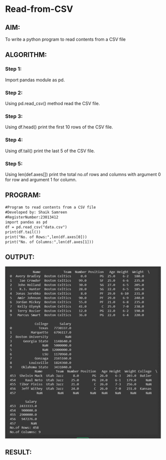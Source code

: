 # Read-from-CSV

## AIM:
To write a python program to read contents from a CSV file
## ALGORITHM:
### Step 1:
Import pandas module as pd.
### Step 2:
Using pd.read_csv() method read the CSV file.
### Step 3:
Using df.head() print the first 10 rows of the CSV file.
### Step 4:
Using df.tail() print the last 5 of the CSV file.
### Step 5:
Using len(def.axes[]) print the total no.of rows and columns with argument 0 for row and argument 1 for column.
## PROGRAM:
``` 
#Program to read contents from a CSV file
#Developed by: Shaik Samreen
#RegisterNumber:23013412
import pandas as pd
df = pd.read_csv("data.csv")
print(df.tail())
print("No. of Rows:",len(df.axes[0]))
print("No. of Columns:",len(df.axes[1]))
```
## OUTPUT:
![output](./read_from_csv.png)
## RESULT:
